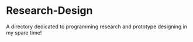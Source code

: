 # Research-Design
A directory dedicated to programming research and prototype designing in my spare time! 
